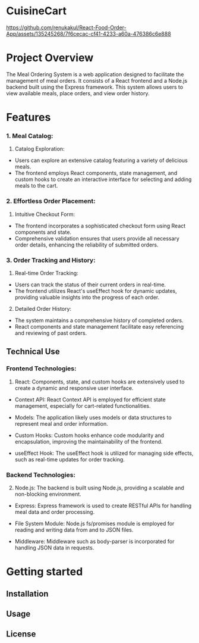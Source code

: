 # CuisineCart




https://github.com/renukakul/React-Food-Order-App/assets/135245268/7f6cecac-cf41-4233-a60a-476386c6e888




# Project Overview
The Meal Ordering System is a web application designed to facilitate the management of meal orders. It consists of a React frontend and a Node.js backend built
using the Express framework. This system allows users to view available meals, place orders, and view order history.


# Features
### 1. Meal Catalog:
1. Catalog Exploration:
- Users can explore an extensive catalog featuring a variety of delicious meals.
- The frontend employs React components, state management, and custom hooks to create an interactive interface for selecting and adding meals to the cart.
### 2. Effortless Order Placement:
1. Intuitive Checkout Form:
- The frontend incorporates a sophisticated checkout form using React components and state.
- Comprehensive validation ensures that users provide all necessary order details, enhancing the reliability of submitted orders.
### 3. Order Tracking and History:
1. Real-time Order Tracking:
- Users can track the status of their current orders in real-time.
- The frontend utilizes React's useEffect hook for dynamic updates, providing valuable insights into the progress of each order.

2. Detailed Order History:
- The system maintains a comprehensive history of completed orders.
- React components and state management facilitate easy referencing and reviewing of past orders.

## Technical Use
### Frontend Technologies:
1. React:
    Components, state, and custom hooks are extensively used to create a dynamic and responsive user interface.
- Context API:
React Context API is employed for efficient state management, especially for cart-related functionalities.

- Models:
The application likely uses models or data structures to represent meal and order information.

- Custom Hooks:
Custom hooks enhance code modularity and encapsulation, improving the maintainability of the frontend.

- useEffect Hook:
The useEffect hook is utilized for managing side effects, such as real-time updates for order tracking.

### Backend Technologies:
2. Node.js:
The backend is built using Node.js, providing a scalable and non-blocking environment.
- Express:
Express framework is used to create RESTful APIs for handling meal data and order processing.

- File System Module:
Node.js fs/promises module is employed for reading and writing data from and to JSON files.

- Middleware:
Middleware such as body-parser is incorporated for handling JSON data in requests.

# Getting started

## Installation

## Usage

## License



